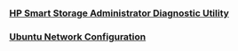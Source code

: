 ### [HP Smart Storage Administrator Diagnostic Utility](https://keeperlu.github.io/TechDoc/HPSSADU.html)
### [Ubuntu Network Configuration](https://keeperlu.github.io/TechDoc/UbuntuNic.html)
